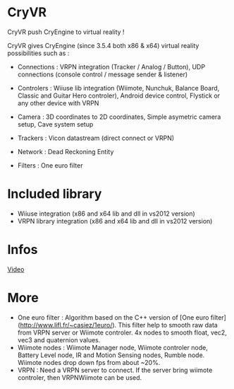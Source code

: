 CryVR
=====

CryVR push CryEngine to virtual reality !

CryVR gives CryEngine (since 3.5.4 both x86 & x64) virtual reality possibilities such as :
  
  * Connections : VRPN integration (Tracker / Analog / Button), UDP connections (console control / message sender & listener)
  
  * Controlers : Wiiuse lib integration (Wiimote, Nunchuk, Balance Board, Classic and Guitar Hero controler), Android device control, Flystick or any other device with VRPN
      
  * Camera : 3D coordinates to 2D coordinates, Simple asymetric camera setup, Cave system setup
  
  * Trackers : Vicon datastream (direct connect or VRPN)
      
  * Network : Dead Reckoning Entity 
  
  * Filters : One euro filter






Included library
================
- Wiiuse integration (x86 and x64 lib and dll in vs2012 version)
- VRPN library integration (x86 and x64 lib and dll in vs2012 version)


Infos
======

[Video](http://www.youtube.com/watch?v=0e7RbiY0b60)


More
====

- One euro filter : Algorithm based on the C++ version of [One euro filter] (http://www.lifl.fr/~casiez/1euro/). This filter help to smooth raw data from VRPN server or Wiimote controler. 4x nodes to smooth float, vec2, vec3 and quaternion values.
- Wiimote nodes :  Wiimote Manager node, Wiimote controler node, Battery Level node, IR and Motion Sensing nodes, Rumble node. Wiimote nodes drop down fps from about ~20%.
- VRPN : Need a VRPN server to connect. If the server bring wiimote controler, then VRPNWiimote can be used. 







